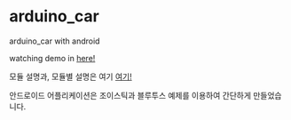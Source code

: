 # arduino_car
arduino_car with android

watching demo in [here!](https://www.youtube.com/watch?v=IDVQo3owNIs)

모듈 설명과, 모듈별 설명은 여기 [여기!](http://mythinkg.blogspot.kr/2014/02/1.html?view=sidebar)

안드로이드 어플리케이션은 조이스틱과 블루투스 예제를 이용하여 간단하게 만들었습니다.
  

